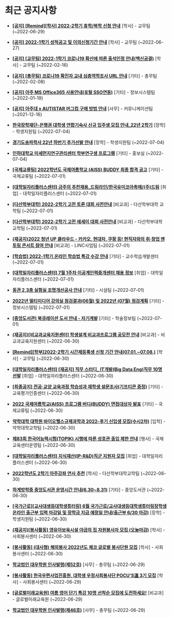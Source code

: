 # 최근 공지사항

* **[[공지] [Remind][학사] 2022-2학기 휴학/복학 신청 안내](http://ajou.ac.kr/kr/ajou/notice.do?mode=view&amp;articleNo=201230&amp;article.offset=0&amp;articleLimit=30)**
 [학사] - 교무팀 (~2022-06-29)

* **[[공지] 2022-1학기 성적공고 및 이의신청기간 안내](http://ajou.ac.kr/kr/ajou/notice.do?mode=view&amp;articleNo=200879&amp;article.offset=0&amp;articleLimit=30)**
 [학사] - 교무팀 (~2022-06-27)

* **[[공지] [교무팀] 2022-1학기 코로나19 확산에 따른 출석인정 안내(백신공결)](http://ajou.ac.kr/kr/ajou/notice.do?mode=view&amp;articleNo=180913&amp;article.offset=0&amp;articleLimit=30)**
 [학사] - 교무팀 (~2022-02-16)

* **[[공지] [총무팀] 코로나19 확진자 교내 심층역학조사 URL 안내](http://ajou.ac.kr/kr/ajou/notice.do?mode=view&amp;articleNo=180493&amp;article.offset=0&amp;articleLimit=30)**
 [기타] - 총무팀 (~2022-02-08)

* **[[공지] 아주 MS Office365 사용안내(포털 SSO연동)](http://ajou.ac.kr/kr/ajou/notice.do?mode=view&amp;articleNo=179802&amp;article.offset=0&amp;articleLimit=30)**
 [기타] - 정보시스템팀 (~2022-01-19)

* **[[공지] 아주대 x AUTISTAR 머그컵 구매 방법 안내](http://ajou.ac.kr/kr/ajou/notice.do?mode=view&amp;articleNo=147976&amp;article.offset=0&amp;articleLimit=30)**
 [사무] - 커뮤니케이션팀 (~2021-12-16)

* **[한국장학재단-은행권 대학생 연합기숙사 신규 입주생 모집 안내_22년 2학기](http://ajou.ac.kr/kr/ajou/notice.do?mode=view&amp;articleNo=201501&amp;article.offset=0&amp;articleLimit=30)**
 [장학] - 학생지원팀 (~2022-07-04)

* **[경기도송파학사 22년 하반기 추가선발 안내](http://ajou.ac.kr/kr/ajou/notice.do?mode=view&amp;articleNo=201499&amp;article.offset=0&amp;articleLimit=30)**
 [장학] - 학생지원팀 (~2022-07-04)

* **[인하대학교 미세먼지연구관리센터 학부연구생 프로그램](http://ajou.ac.kr/kr/ajou/notice.do?mode=view&amp;articleNo=201493&amp;article.offset=0&amp;articleLimit=30)**
 [기타] - 홍보실 (~2022-07-04)

* **[[국제교류팀] 2022학년도 국제여름학교 (AISS) BUDDY 최종 합격 공고](http://ajou.ac.kr/kr/ajou/notice.do?mode=view&amp;articleNo=201473&amp;article.offset=0&amp;articleLimit=30)**
 [기타] - 국제교류팀 (~2022-07-01)

* **[[대학일자리플러스센터] 금주의 추천채용_드림라인/한국유미코아촉매/(주)드림](http://ajou.ac.kr/kr/ajou/notice.do?mode=view&amp;articleNo=201471&amp;article.offset=0&amp;articleLimit=30)**
 [취업] - 대학일자리플러스센터 (~2022-07-01)

* **[[다산학부대학] 2022-2학기 고전 토론 대회 사전안내](http://ajou.ac.kr/kr/ajou/notice.do?mode=view&amp;articleNo=201462&amp;article.offset=0&amp;articleLimit=30)**
 [비교과] - 다산학부대학 교학팀 (~2022-07-01)

* **[[다산학부대학] 2022-2학기 고전 에세이 대회 사전안내](http://ajou.ac.kr/kr/ajou/notice.do?mode=view&amp;articleNo=201461&amp;article.offset=0&amp;articleLimit=30)**
 [비교과] - 다산학부대학 교학팀 (~2022-07-01)

* **[(재공지)2022 청년 UP 클라우드 - 카카오, 현대차, 쿠팡 등! 현직자와의 취·창업 멘토링 콘서트 참여 안내](http://ajou.ac.kr/kr/ajou/notice.do?mode=view&amp;articleNo=201453&amp;article.offset=0&amp;articleLimit=30)**
 [비교과] - LINC사업팀 (~2022-07-01)

* **[[학습법] 2022-1학기 온라인 학습법 특강 수강 안내](http://ajou.ac.kr/kr/ajou/notice.do?mode=view&amp;articleNo=201450&amp;article.offset=0&amp;articleLimit=30)**
 [기타] - 교수학습개발센터 (~2022-07-01)

* **[[대학일자리플러스센터] 7월 1주차 이공계인력중개센터 채용 정보](http://ajou.ac.kr/kr/ajou/notice.do?mode=view&amp;articleNo=201442&amp;article.offset=0&amp;articleLimit=30)**
 [취업] - 대학일자리플러스센터 (~2022-07-01)

* **[동관 2,3층 실험실 조명개선공사 안내](http://ajou.ac.kr/kr/ajou/notice.do?mode=view&amp;articleNo=201441&amp;article.offset=0&amp;articleLimit=30)**
 [기타] - 시설팀 (~2022-07-01)

* **[2022년 멀티미디어 강의실 점검결과(06월) 및 2022년 (07월) 점검계획](http://ajou.ac.kr/kr/ajou/notice.do?mode=view&amp;articleNo=201429&amp;article.offset=0&amp;articleLimit=30)**
 [기타] - 정보시스템팀 (~2022-07-01)

* **[[중앙도서관] 북큐레이션 도서 안내 - 자기계발](http://ajou.ac.kr/kr/ajou/notice.do?mode=view&amp;articleNo=201427&amp;article.offset=0&amp;articleLimit=30)**
 [기타] - 학술정보팀 (~2022-07-01)

* **[(재공지)[비교과교육지원센터] 학생설계 비교과프로그램 공모전 안내](http://ajou.ac.kr/kr/ajou/notice.do?mode=view&amp;articleNo=201416&amp;article.offset=0&amp;articleLimit=30)**
 [비교과] - 비교과교육지원센터 (~2022-06-30)

* **[[Remind][학부]2022-2학기 시간제등록생 신청 기간 안내(07.01.~07.08.)](http://ajou.ac.kr/kr/ajou/notice.do?mode=view&amp;articleNo=201414&amp;article.offset=0&amp;articleLimit=30)**
 [학사] - 교무팀 (~2022-06-30)

* **[[대학일자리플러스센터] [재공지] 직무 스터디_ IT개발(Big Data Eng)직무 10명 선발](http://ajou.ac.kr/kr/ajou/notice.do?mode=view&amp;articleNo=201411&amp;article.offset=0&amp;articleLimit=30)**
 [취업] - 대학일자리플러스센터 (~2022-06-30)

* **[[최종공지] 전공·교양 교육과정 학습성과 재학생 설문조사(기프티콘 증정)](http://ajou.ac.kr/kr/ajou/notice.do?mode=view&amp;articleNo=201405&amp;article.offset=0&amp;articleLimit=30)**
 [기타] - 교육평가인증센터 (~2022-06-30)

* **[2022 국제여름학교(AISS) 프로그램 버디(BUDDY) 면접대상자 발표](http://ajou.ac.kr/kr/ajou/notice.do?mode=view&amp;articleNo=201383&amp;article.offset=0&amp;articleLimit=30)**
 [기타] - 국제교류팀 (~2022-06-30)

* **[약학대학 대학원 바이오헬스규제과학과 2022-후기 신입생 모집(수시2차)](http://ajou.ac.kr/kr/ajou/notice.do?mode=view&amp;articleNo=201367&amp;article.offset=0&amp;articleLimit=30)**
 [입학] - 약학대학교학팀 (~2022-06-30)

* **[제83회 한국어능력시험(TOPIK) 시행에 따른 성호관 출입 제한 안내](http://ajou.ac.kr/kr/ajou/notice.do?mode=view&amp;articleNo=201352&amp;article.offset=0&amp;articleLimit=30)**
 [행사] - 국제교육센터운영팀 (~2022-06-30)

* **[[대학일자리플러스센터] 지식재산(IP-R&amp;D)직군 지원자 모집](http://ajou.ac.kr/kr/ajou/notice.do?mode=view&amp;articleNo=201343&amp;article.offset=0&amp;articleLimit=30)**
 [취업] - 대학일자리플러스센터 (~2022-06-30)

* **[2022학년도 2학기 아주강좌 연사 추천](http://ajou.ac.kr/kr/ajou/notice.do?mode=view&amp;articleNo=201286&amp;article.offset=0&amp;articleLimit=30)**
 [학사] - 다산학부대학교학팀 (~2022-06-30)

* **[하계방학중 중앙도서관 운영시간 안내(6.30~8.31)](http://ajou.ac.kr/kr/ajou/notice.do?mode=view&amp;articleNo=201249&amp;article.offset=0&amp;articleLimit=30)**
 [기타] - 중앙도서관 (~2022-06-30)

* **[[국가근로][교사대생등대학생튜터링] 6월 국가근로/교사대생등대학생튜터링장학생 온라인 출근부 입력 마감일 및 장학금 지급 예정일 안내(출근부 6/30 마감)](http://ajou.ac.kr/kr/ajou/notice.do?mode=view&amp;articleNo=201247&amp;article.offset=0&amp;articleLimit=30)**
 [장학] - 학생지원팀 (~2022-06-30)

* **[(재공지)[봉사활동] 영유아보육시설 야곱의 집 자원봉사자 모집 (오늘마감)](http://ajou.ac.kr/kr/ajou/notice.do?mode=view&amp;articleNo=201245&amp;article.offset=0&amp;articleLimit=30)**
 [학사] - 사회봉사센터 (~2022-06-30)

* **[[봉사활동] (대사협) 해외봉사 2022년도 체코 글로벌 봉사단원 모집](http://ajou.ac.kr/kr/ajou/notice.do?mode=view&amp;articleNo=201241&amp;article.offset=0&amp;articleLimit=30)**
 [학사] - 사회봉사센터 (~2022-06-30)

* **[학교법인 대우학원 인사발령(제52호)](http://ajou.ac.kr/kr/ajou/notice.do?mode=view&amp;articleNo=201235&amp;article.offset=0&amp;articleLimit=30)**
 [사무] - 총무팀 (~2022-06-29)

* **[[봉사활동] 한국우편사업진흥원, 대학생 우정사회봉사단 POCU&#x27;S溫 3기 모집](http://ajou.ac.kr/kr/ajou/notice.do?mode=view&amp;articleNo=201233&amp;article.offset=0&amp;articleLimit=30)**
 [학사] - 사회봉사센터 (~2022-06-29)

* **[[글로벌미래교육원] 여름 영어 단기 특강 10명 선착순 모집에 도전하세요!](http://ajou.ac.kr/kr/ajou/notice.do?mode=view&amp;articleNo=201232&amp;article.offset=0&amp;articleLimit=30)**
 [비교과] - 글로벌미래교육원 (~2022-06-29)

* **[학교법인 대우학원 인사발령(제46호)](http://ajou.ac.kr/kr/ajou/notice.do?mode=view&amp;articleNo=201231&amp;article.offset=0&amp;articleLimit=30)**
 [사무] - 총무팀 (~2022-06-29)
